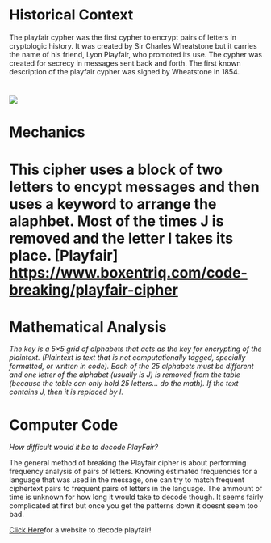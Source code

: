 # Historical Context
The playfair cypher was the first cypher to encrypt pairs of letters in cryptologic history. It was created by Sir Charles Wheatstone but it carries the name of his friend, Lyon Playfair, who promoted its use. The cypher was created for secrecy in messages sent back and forth. The first known description of the playfair cypher was signed by Wheatstone in 1854.

![](https://crypto.interactive-maths.com/uploads/1/1/3/4/11345755/5174546_orig.jpg)
=======
# Mechanics 

This cipher uses a block of two letters to encypt messages and then uses a keyword to arrange the alaphbet. Most of the times J is removed and the letter I takes its place. [Playfair] https://www.boxentriq.com/code-breaking/playfair-cipher
=======
# Mathematical Analysis

*The key is a 5×5 grid of alphabets that acts as the key for encrypting of the plaintext. (Plaintext is text that is not computationally tagged, specially formatted, or written in code). Each of the 25 alphabets must be different and one letter of the alphabet (usually is J) is removed from the table (because the table can only hold 25 letters... do the math). If the text contains J, then it is replaced by I.*


# Computer Code

*How difficult would it be to decode PlayFair?*

The general method of breaking the Playfair cipher is about performing frequency analysis of pairs of letters. Knowing estimated frequencies for a language that was used in the message, one can try to match frequent ciphertext pairs to frequent pairs of letters in the language.  The ammount of time is unknown for how long it would take to decode though.  It seems fairly complicated at first but once you get the patterns down it doesnt seem too bad.

[Click Here](https://www.dcode.fr/playfair-cipher)for a website to decode playfair!